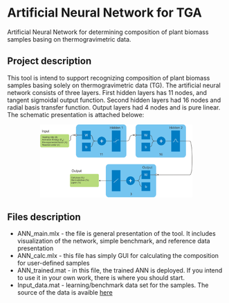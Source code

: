 # Artificial Neural Network for TGA
Artificial Neural Network for determining composition of plant biomass samples basing on thermogravimetric data.

## Project description
This tool is intend to support recognizing composition of plant biomass samples basing solely on thermogravimetric data (TG). The artificial neural network consists of three layers. First hidden layers has 11 nodes, and tangent sigmoidal output function. Second hidden layers had 16 nodes and radial basis transfer function. Output layers had 4 nodes and is pure linear. The schematic presentation is attached belowe:
<p align="center"><img src="https://github.com/kar-pos/TGA_ANN/blob/main/Source/ANN_topology.png" width=70% height=70%></p>

## Files description
* ANN_main.mlx - the file is general presentation of the tool. It includes visualization of the network, simple benchmark, and reference data presentation
* ANN_calc.mlx - this file has simply GUI for calculating the composition for user-defined samples
* ANN_trained.mat - in this file, the trained ANN is deployed. If you intend to use it in your own work, there is where you should start.
* Input_data.mat - learning/benchmark data set for the samples. The source of the data is avaible [here](https://github.com/kar-pos/TGA_ANN/tree/main/Source/TGA_data_source.pdf)
